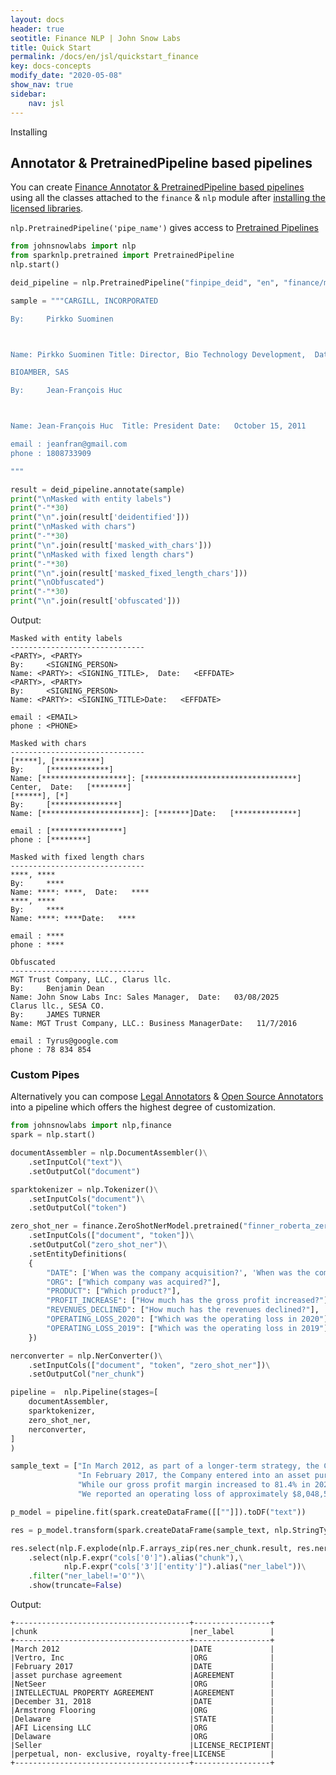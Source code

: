```yaml
---
layout: docs
header: true
seotitle: Finance NLP | John Snow Labs
title: Quick Start
permalink: /docs/en/jsl/quickstart_finance
key: docs-concepts
modify_date: "2020-05-08"
show_nav: true
sidebar:
    nav: jsl
---
```


<div class="main-docs" markdown="1"><div class="h3-box" markdown="1">
Installing 

## Annotator & PretrainedPipeline based pipelines
You can create [Finance Annotator & PretrainedPipeline based pipelines](https://nlp.johnsnowlabs.com/docs/en/jsl/concepts) using all the classes
attached to the `finance` & `nlp` module after [installing the licensed libraries](/docs/en/jsl/install_licensed_quick).


`nlp.PretrainedPipeline('pipe_name')` gives access to [Pretrained Pipelines](https://nlp.johnsnowlabs.com/models?type=pipeline)

```python
from johnsnowlabs import nlp
from sparknlp.pretrained import PretrainedPipeline
nlp.start()

deid_pipeline = nlp.PretrainedPipeline("finpipe_deid", "en", "finance/models")

sample = """CARGILL, INCORPORATED

By:     Pirkko Suominen



Name: Pirkko Suominen Title: Director, Bio Technology Development,  Date:   10/19/2011

BIOAMBER, SAS

By:     Jean-François Huc



Name: Jean-François Huc  Title: President Date:   October 15, 2011

email : jeanfran@gmail.com
phone : 1808733909 

"""

result = deid_pipeline.annotate(sample)
print("\nMasked with entity labels")
print("-"*30)
print("\n".join(result['deidentified']))
print("\nMasked with chars")
print("-"*30)
print("\n".join(result['masked_with_chars']))
print("\nMasked with fixed length chars")
print("-"*30)
print("\n".join(result['masked_fixed_length_chars']))
print("\nObfuscated")
print("-"*30)
print("\n".join(result['obfuscated']))
```
Output:

```shell
Masked with entity labels
------------------------------
<PARTY>, <PARTY>
By:     <SIGNING_PERSON>
Name: <PARTY>: <SIGNING_TITLE>,  Date:   <EFFDATE>
<PARTY>, <PARTY>
By:     <SIGNING_PERSON>
Name: <PARTY>: <SIGNING_TITLE>Date:   <EFFDATE>

email : <EMAIL>
phone : <PHONE>

Masked with chars
------------------------------
[*****], [**********]
By:     [*************]
Name: [*******************]: [**********************************]  Center,  Date:   [********]
[******], [*]
By:     [***************]
Name: [**********************]: [*******]Date:   [**************]

email : [****************]
phone : [********]

Masked with fixed length chars
------------------------------
****, ****
By:     ****
Name: ****: ****,  Date:   ****
****, ****
By:     ****
Name: ****: ****Date:   ****

email : ****
phone : ****

Obfuscated
------------------------------
MGT Trust Company, LLC., Clarus llc.
By:     Benjamin Dean
Name: John Snow Labs Inc: Sales Manager,  Date:   03/08/2025
Clarus llc., SESA CO.
By:     JAMES TURNER
Name: MGT Trust Company, LLC.: Business ManagerDate:   11/7/2016

email : Tyrus@google.com
phone : 78 834 854
```



### Custom Pipes
Alternatively you can compose [Legal Annotators](https://nlp.johnsnowlabs.com/docs/en/jsl/licensed_annotators) & [Open Source Annotators](https://nlp.johnsnowlabs.com/docs/en/jsl/annotators) into a pipeline which offers the highest degree of customization.

```python
from johnsnowlabs import nlp,finance
spark = nlp.start()

documentAssembler = nlp.DocumentAssembler()\
    .setInputCol("text")\
    .setOutputCol("document")

sparktokenizer = nlp.Tokenizer()\
    .setInputCols("document")\
    .setOutputCol("token")

zero_shot_ner = finance.ZeroShotNerModel.pretrained("finner_roberta_zeroshot", "en", "finance/models")\
    .setInputCols(["document", "token"])\
    .setOutputCol("zero_shot_ner")\
    .setEntityDefinitions(
    {
        "DATE": ['When was the company acquisition?', 'When was the company purchase agreement?'],
        "ORG": ["Which company was acquired?"],
        "PRODUCT": ["Which product?"],
        "PROFIT_INCREASE": ["How much has the gross profit increased?"],
        "REVENUES_DECLINED": ["How much has the revenues declined?"],
        "OPERATING_LOSS_2020": ["Which was the operating loss in 2020"],
        "OPERATING_LOSS_2019": ["Which was the operating loss in 2019"]
    })

nerconverter = nlp.NerConverter()\
    .setInputCols(["document", "token", "zero_shot_ner"])\
    .setOutputCol("ner_chunk")

pipeline =  nlp.Pipeline(stages=[
    documentAssembler,
    sparktokenizer,
    zero_shot_ner,
    nerconverter,
]
)

sample_text = ["In March 2012, as part of a longer-term strategy, the Company acquired Vertro, Inc., which owned and operated the ALOT product portfolio.",
               "In February 2017, the Company entered into an asset purchase agreement with NetSeer, Inc.",
               "While our gross profit margin increased to 81.4% in 2020 from 63.1% in 2019, our revenues declined approximately 27% in 2020 as compared to 2019."
               "We reported an operating loss of approximately $8,048,581 million in 2020 as compared to an operating loss of approximately $7,738,193 million in 2019."]

p_model = pipeline.fit(spark.createDataFrame([[""]]).toDF("text"))

res = p_model.transform(spark.createDataFrame(sample_text, nlp.StringType()).toDF("text"))

res.select(nlp.F.explode(nlp.F.arrays_zip(res.ner_chunk.result, res.ner_chunk.begin, res.ner_chunk.end, res.ner_chunk.metadata)).alias("cols"))\
    .select(nlp.F.expr("cols['0']").alias("chunk"),\
            nlp.F.expr("cols['3']['entity']").alias("ner_label"))\
    .filter("ner_label!='O'")\
    .show(truncate=False)

```
Output:

```shell
+---------------------------------------+-----------------+
|chunk                                  |ner_label        |
+---------------------------------------+-----------------+
|March 2012                             |DATE             |
|Vertro, Inc                            |ORG              |
|February 2017                          |DATE             |
|asset purchase agreement               |AGREEMENT        |
|NetSeer                                |ORG              |
|INTELLECTUAL PROPERTY AGREEMENT        |AGREEMENT        |
|December 31, 2018                      |DATE             |
|Armstrong Flooring                     |ORG              |
|Delaware                               |STATE            |
|AFI Licensing LLC                      |ORG              |
|Delaware                               |ORG              |
|Seller                                 |LICENSE_RECIPIENT|
|perpetual, non- exclusive, royalty-free|LICENSE          |
+---------------------------------------+-----------------+
```


[//]: # (</div><div class="h3-box" markdown="1">)



[//]: # ()
[//]: # ()
[//]: # (## Specify language for an action)

[//]: # ()
[//]: # ()
[//]: # (### Print all supported languages)

[//]: # ()
[//]: # ()
[//]: # (Any of these are partial NLU references which can be prefixed to a request to specify a language)

[//]: # ()
[//]: # ()
[//]: # (```python)

[//]: # ()
[//]: # (nlp.languages&#40;&#41;)

[//]: # ()
[//]: # (```)

[//]: # ()
[//]: # ()
[//]: # (</div><div class="h3-box" markdown="1">)

[//]: # ()
[//]: # ()
[//]: # (### Print every component for one specific language)

[//]: # ()
[//]: # ()
[//]: # (These are complete NLU references and can be passed to the nlp.load&#40;&#41; method right away)

[//]: # ()
[//]: # ()
[//]: # (```python)

[//]: # ()
[//]: # (# Print every German NLU component)

[//]: # ()
[//]: # (nlp.print_components&#40;lang='de'&#41;)

[//]: # ()
[//]: # (```)

[//]: # ()
[//]: # ()
[//]: # (</div><div class="h3-box" markdown="1">)

[//]: # ()
[//]: # ()
[//]: # (### Print every model for an action)

[//]: # ()
[//]: # ()
[//]: # (These are complete NLU references and can be passed to the nlp.load&#40;&#41; method right away)

[//]: # ()
[//]: # ()
[//]: # (```python)

[//]: # ()
[//]: # (# Print every lemmatizer for every language)

[//]: # ()
[//]: # (nlp.print_components&#40;action='lemma'&#41;)

[//]: # ()
[//]: # (```)

[//]: # ()
[//]: # ()
[//]: # (</div><div class="h3-box" markdown="1">)

[//]: # ()
[//]: # ()
[//]: # (### Print every model kind for an action and a language)

[//]: # ()
[//]: # ()
[//]: # (These are complete NLU references and can be passed to the nlp.load&#40;&#41; method right away)

[//]: # ()
[//]: # ()
[//]: # (```python)

[//]: # ()
[//]: # (# Print all english classifiers)

[//]: # ()
[//]: # (nlp.print_components&#40;lang='en', action='classify'&#41;)

[//]: # ()
[//]: # (```)

[//]: # ()
[//]: # ()
[//]: # (</div><div class="h3-box" markdown="1">)

[//]: # ()
[//]: # ()
[//]: # (### Print the entire NLU spellbook offering)

[//]: # ()
[//]: # ()
[//]: # (These are complete NLU references and can be passed to the nlp.load&#40;&#41; method right away)

[//]: # ()
[//]: # ()
[//]: # (```python)

[//]: # ()
[//]: # (nlp.print_components&#40;&#41;)

[//]: # ()
[//]: # (```)

</div></div>